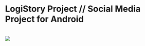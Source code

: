 # LogiStory Project // Social Media Project for Android
# ![](https://r.resimlink.com/20aMOWyf_Fw6.png)
